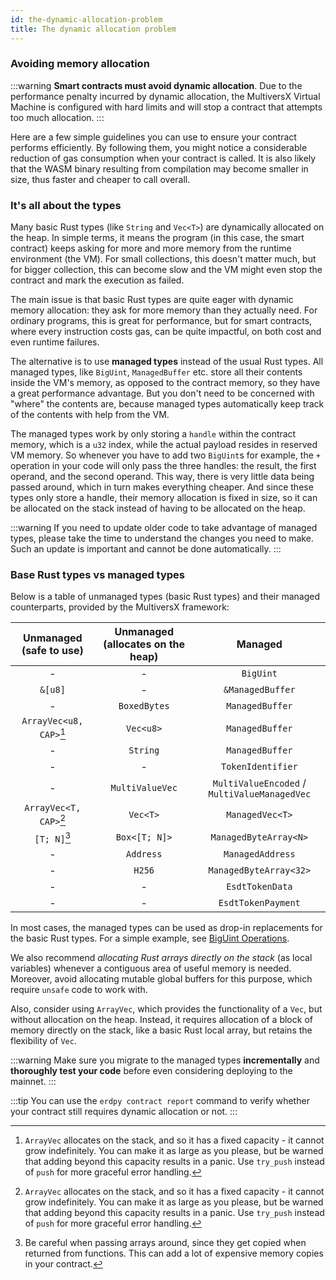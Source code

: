 ```yaml
---
id: the-dynamic-allocation-problem
title: The dynamic allocation problem
---
```


### Avoiding memory allocation

:::warning
**Smart contracts must avoid dynamic allocation**. Due to the performance penalty incurred by dynamic allocation, the MultiversX Virtual Machine is configured with hard limits and will stop a contract that attempts too much allocation.
:::

Here are a few simple guidelines you can use to ensure your contract performs efficiently. By following them, you might notice a considerable reduction of gas consumption when your contract is called. It is also likely that the WASM binary resulting from compilation may become smaller in size, thus faster and cheaper to call overall.

### It's all about the types

Many basic Rust types (like `String` and `Vec<T>`) are dynamically allocated on the heap. In simple terms, it means the program (in this case, the smart contract) keeps asking for more and more memory from the runtime environment (the VM). For small collections, this doesn't matter much, but for bigger collection, this can become slow and the VM might even stop the contract and mark the execution as failed.

The main issue is that basic Rust types are quite eager with dynamic memory allocation: they ask for more memory than they actually need. For ordinary programs, this is great for performance, but for smart contracts, where every instruction costs gas, can be quite impactful, on both cost and even runtime failures.

The alternative is to use **managed types** instead of the usual Rust types. All managed types, like `BigUint`, `ManagedBuffer` etc. store all their contents inside the VM's memory, as opposed to the contract memory, so they have a great performance advantage. But you don't need to be concerned with "where" the contents are, because managed types automatically keep track of the contents with help from the VM.

The managed types work by only storing a `handle` within the contract memory, which is a `u32` index, while the actual payload resides in reserved VM memory. So whenever you have to add two `BigUint`s for example, the `+` operation in your code will only pass the three handles: the result, the first operand, and the second operand. This way, there is very little data being passed around, which in turn makes everything cheaper. And since these types only store a handle, their memory allocation is fixed in size, so it can be allocated on the stack instead of having to be allocated on the heap.

:::warning
If you need to update older code to take advantage of managed types, please take the time to understand the changes you need to make. Such an update is important and cannot be done automatically.
:::

### Base Rust types vs managed types

Below is a table of unmanaged types (basic Rust types) and their managed counterparts, provided by the MultiversX framework:

| Unmanaged (safe to use) | Unmanaged (allocates on the heap) |                   Managed                    |
| :---------------------: | :-------------------------------: | :------------------------------------------: |
|            -            |                 -                 |                  `BigUint`                   |
|         `&[u8]`         |                 -                 |               `&ManagedBuffer`               |
|            -            |           `BoxedBytes`            |               `ManagedBuffer`                |
| `ArrayVec<u8, CAP>`[^1] |             `Vec<u8>`             |               `ManagedBuffer`                |
|            -            |             `String`              |               `ManagedBuffer`                |
|            -            |                 -                 |              `TokenIdentifier`               |
|            -            |          `MultiValueVec`          | `MultiValueEncoded` / `MultiValueManagedVec` |
| `ArrayVec<T, CAP>`[^1]  |             `Vec<T>`              |               `ManagedVec<T>`                |
|      `[T; N]`[^2]       |           `Box<[T; N]>`           |            `ManagedByteArray<N>`             |
|            -            |             `Address`             |               `ManagedAddress`               |
|            -            |              `H256`               |            `ManagedByteArray<32>`            |
|            -            |                 -                 |               `EsdtTokenData`                |
|            -            |                 -                 |              `EsdtTokenPayment`              |

[^1]: `ArrayVec` allocates on the stack, and so it has a fixed capacity - it cannot grow indefinitely. You can make it as large as you please, but be warned that adding beyond this capacity results in a panic. Use `try_push` instead of `push` for more graceful error handling.
[^2]: Be careful when passing arrays around, since they get copied when returned from functions. This can add a lot of expensive memory copies in your contract.

In most cases, the managed types can be used as drop-in replacements for the basic Rust types. For a simple example, see [BigUint Operations](#biguint-operations).

We also recommend _allocating Rust arrays directly on the stack_ (as local variables) whenever a contiguous area of useful memory is needed. Moreover, avoid allocating mutable global buffers for this purpose, which require `unsafe` code to work with.

Also, consider using `ArrayVec`, which provides the functionality of a `Vec`, but without allocation on the heap. Instead, it requires allocation of a block of memory directly on the stack, like a basic Rust local array, but retains the flexibility of `Vec`.

:::warning
Make sure you migrate to the managed types **incrementally** and **thoroughly test your code** before even considering deploying to the mainnet.
:::

:::tip
You can use the `erdpy contract report` command to verify whether your contract still requires dynamic allocation or not.
:::
